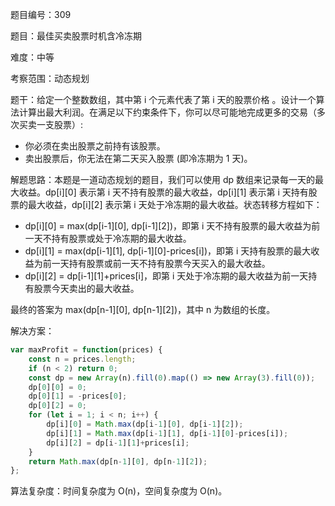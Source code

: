 题目编号：309

题目：最佳买卖股票时机含冷冻期

难度：中等

考察范围：动态规划

题干：给定一个整数数组，其中第 i 个元素代表了第 i 天的股票价格 。​ 设计一个算法计算出最大利润。在满足以下约束条件下，你可以尽可能地完成更多的交易（多次买卖一支股票）:

- 你必须在卖出股票之前持有该股票。
- 卖出股票后，你无法在第二天买入股票 (即冷冻期为 1 天)。

解题思路：本题是一道动态规划的题目，我们可以使用 dp 数组来记录每一天的最大收益。dp[i][0] 表示第 i 天不持有股票的最大收益，dp[i][1] 表示第 i 天持有股票的最大收益，dp[i][2] 表示第 i 天处于冷冻期的最大收益。状态转移方程如下：

- dp[i][0] = max(dp[i-1][0], dp[i-1][2])，即第 i 天不持有股票的最大收益为前一天不持有股票或处于冷冻期的最大收益。
- dp[i][1] = max(dp[i-1][1], dp[i-1][0]-prices[i])，即第 i 天持有股票的最大收益为前一天持有股票或前一天不持有股票今天买入的最大收益。
- dp[i][2] = dp[i-1][1]+prices[i]，即第 i 天处于冷冻期的最大收益为前一天持有股票今天卖出的最大收益。

最终的答案为 max(dp[n-1][0], dp[n-1][2])，其中 n 为数组的长度。

解决方案：

```javascript
var maxProfit = function(prices) {
    const n = prices.length;
    if (n < 2) return 0;
    const dp = new Array(n).fill(0).map(() => new Array(3).fill(0));
    dp[0][0] = 0;
    dp[0][1] = -prices[0];
    dp[0][2] = 0;
    for (let i = 1; i < n; i++) {
        dp[i][0] = Math.max(dp[i-1][0], dp[i-1][2]);
        dp[i][1] = Math.max(dp[i-1][1], dp[i-1][0]-prices[i]);
        dp[i][2] = dp[i-1][1]+prices[i];
    }
    return Math.max(dp[n-1][0], dp[n-1][2]);
};
```

算法复杂度：时间复杂度为 O(n)，空间复杂度为 O(n)。